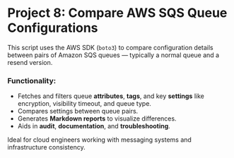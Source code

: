 # Project 8: Compare AWS SQS Queue Configurations

This script uses the AWS SDK (`boto3`) to compare configuration details between pairs of Amazon SQS queues — typically a normal queue and a resend version.

### Functionality:
- Fetches and filters queue **attributes**, **tags**, and key **settings** like encryption, visibility timeout, and queue type.
- Compares settings between queue pairs.
- Generates **Markdown reports** to visualize differences.
- Aids in **audit**, **documentation**, and **troubleshooting**.

Ideal for cloud engineers working with messaging systems and infrastructure consistency.

